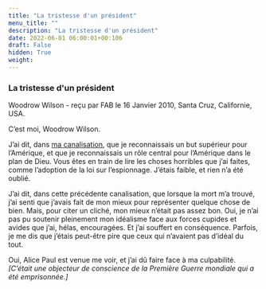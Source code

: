 ```yaml
---
title: "La tristesse d'un président"
menu_title: ""
description: "La tristesse d'un président"
date: 2022-06-01 06:00:01+00:106
draft: False
hidden: True
weight:
---
```

### La tristesse d'un président

Woodrow Wilson - reçu par FAB le 16 Janvier 2010, Santa Cruz, Californie, USA.

C’est moi, Woodrow Wilson.

J’ai dit, dans [ma canalisation](/fr-contemporary-messages/fr-contemporary-messages-by-date-order/fr-contemporary-messages-2006/fr-2006-12-20-4-fab-woodrow-wilson/), que je reconnaissais un but supérieur pour l’Amérique, et que je reconnaissais un rôle central pour l’Amérique dans le plan de Dieu. Vous êtes en train de lire les choses horribles que j’ai faites, comme l’adoption de la loi sur l’espionnage. J’étais faible, et rien n’a été oublié.

J’ai dit, dans cette précédente canalisation, que lorsque la mort m’a trouvé, j’ai senti que j’avais fait de mon mieux pour représenter quelque chose de bien. Mais, pour citer un cliché, mon mieux n’était pas assez bon. Oui, je n’ai pas pu soutenir pleinement mon idéalisme face aux forces cupides et avides que j’ai, hélas, encouragées. Et j’ai souffert en conséquence. Parfois, je me dis que j’étais peut-être pire que ceux qui n’avaient pas d’idéal du tout.

Oui, Alice Paul est venue me voir, et j’ai dû faire face à ma culpabilité. *[C’était une objecteur de conscience de la Première Guerre mondiale qui a été emprisonnée.]*